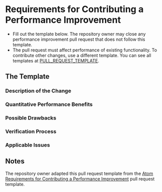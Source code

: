 # Requirements for Contributing a Performance Improvement

* Fill out the template below. The repository owner may close any performance improvement pull request that does not follow this template.
* The pull request must affect performance of existing functionality. To contribute other changes, use a different template. You can see all templates at [PULL_REQUEST_TEMPLATE](../PULL_REQUEST_TEMPLATE).

## The Template

### Description of the Change

<!--

The repository owner must be able to understand the design of your change and may close the pull request if they can't get a good idea of what the code will be doing from the description here. Keep in mind that the repository owner reviewing this PR may not be familiar with or have worked with this are of the code.

-->

### Quantitative Performance Benefits

<!--

Describe the performance improvement observed (for example, reduced time to complete an operation, reduced memory use, etc.). Describe how you measured this change.

-->

### Possible Drawbacks

<!--

What are the possible side-effects or negative impacts of the code change?

-->

### Verification Process

<!--

What process did you follow to verify that the change has not introduced any regressions? Describe the actions you performed (including buttons you clicked, text you typed, commands you ran, etc.), and describe the results you observed.

-->

### Applicable Issues

<!-- Enter any applicable Issues here -->

## Notes

The repository owner adapted this pull request template from the [Atom Requirements for Contributing a Performance Improvement](https://bit.ly/atom-perf) pull request template.
